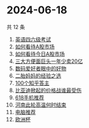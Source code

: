 # 2024-06-18

共 12 条

<!-- BEGIN ZHIHUSEARCH -->
<!-- 最后更新时间 Tue Jun 18 2024 16:15:23 GMT+0800 (China Standard Time) -->
1. [英语四六级考试](https://www.zhihu.com/search?q=英语四六级考试)
1. [如何看待A股市场](https://www.zhihu.com/search?q=如何看待A股市场)
1. [如何看待今日A股市场](https://www.zhihu.com/search?q=如何看待今日A股市场)
1. [三大方便面巨头一年少卖20亿](https://www.zhihu.com/search?q=三大方便面巨头一年少卖20亿)
1. [数码爱好者眼中的好物](https://www.zhihu.com/search?q=数码爱好者眼中的好物)
1. [二胎妈妈的经验之选](https://www.zhihu.com/search?q=二胎妈妈的经验之选)
1. [100个知乎答主](https://www.zhihu.com/search?q=100个知乎答主)
1. [比亚迪掀起的价格战谁最受伤](https://www.zhihu.com/search?q=比亚迪掀起的价格战谁最受伤)
1. [618手机推荐](https://www.zhihu.com/search?q=618手机推荐)
1. [河南此轮高温何时结束](https://www.zhihu.com/search?q=河南此轮高温何时结束)
1. [电脑推荐](https://www.zhihu.com/search?q=电脑推荐)
1. [欧洲杯](https://www.zhihu.com/search?q=欧洲杯)
<!-- END ZHIHUSEARCH -->
